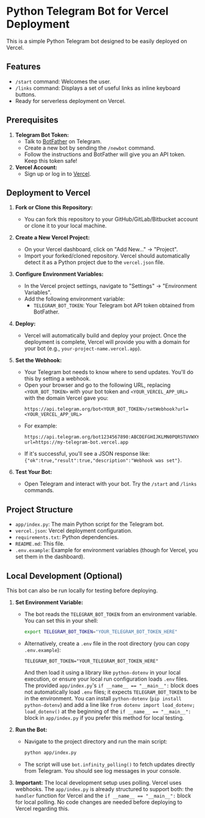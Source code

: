 # Python Telegram Bot for Vercel Deployment

This is a simple Python Telegram bot designed to be easily deployed on Vercel.

## Features

*   `/start` command: Welcomes the user.
*   `/links` command: Displays a set of useful links as inline keyboard buttons.
*   Ready for serverless deployment on Vercel.

## Prerequisites

1.  **Telegram Bot Token:**
    *   Talk to [BotFather](https://t.me/BotFather) on Telegram.
    *   Create a new bot by sending the `/newbot` command.
    *   Follow the instructions and BotFather will give you an API token. Keep this token safe!
2.  **Vercel Account:**
    *   Sign up or log in to [Vercel](https://vercel.com/).

## Deployment to Vercel

1.  **Fork or Clone this Repository:**
    *   You can fork this repository to your GitHub/GitLab/Bitbucket account or clone it to your local machine.

2.  **Create a New Vercel Project:**
    *   On your Vercel dashboard, click on "Add New..." -> "Project".
    *   Import your forked/cloned repository. Vercel should automatically detect it as a Python project due to the `vercel.json` file.

3.  **Configure Environment Variables:**
    *   In the Vercel project settings, navigate to "Settings" -> "Environment Variables".
    *   Add the following environment variable:
        *   `TELEGRAM_BOT_TOKEN`: Your Telegram bot API token obtained from BotFather.

4.  **Deploy:**
    *   Vercel will automatically build and deploy your project. Once the deployment is complete, Vercel will provide you with a domain for your bot (e.g., `your-project-name.vercel.app`).

5.  **Set the Webhook:**
    *   Your Telegram bot needs to know where to send updates. You'll do this by setting a webhook.
    *   Open your browser and go to the following URL, replacing `<YOUR_BOT_TOKEN>` with your bot token and `<YOUR_VERCEL_APP_URL>` with the domain Vercel gave you:
        ```
        https://api.telegram.org/bot<YOUR_BOT_TOKEN>/setWebhook?url=<YOUR_VERCEL_APP_URL>
        ```
    *   For example:
        ```
        https://api.telegram.org/bot1234567890:ABCDEFGHIJKLMN0PQRSTUVWXYZ/setWebhook?url=https://my-telegram-bot.vercel.app
        ```
    *   If it's successful, you'll see a JSON response like: `{"ok":true,"result":true,"description":"Webhook was set"}`.

6.  **Test Your Bot:**
    *   Open Telegram and interact with your bot. Try the `/start` and `/links` commands.

## Project Structure

*   `app/index.py`: The main Python script for the Telegram bot.
*   `vercel.json`: Vercel deployment configuration.
*   `requirements.txt`: Python dependencies.
*   `README.md`: This file.
*   `.env.example`: Example for environment variables (though for Vercel, you set them in the dashboard).

## Local Development (Optional)

This bot can also be run locally for testing before deploying.

1.  **Set Environment Variable:**
    *   The bot reads the `TELEGRAM_BOT_TOKEN` from an environment variable. You can set this in your shell:
        ```bash
        export TELEGRAM_BOT_TOKEN="YOUR_TELEGRAM_BOT_TOKEN_HERE"
        ```
    *   Alternatively, create a `.env` file in the root directory (you can copy `.env.example`):
        ```
        TELEGRAM_BOT_TOKEN="YOUR_TELEGRAM_BOT_TOKEN_HERE"
        ```
        And then load it using a library like `python-dotenv` in your local execution, or ensure your local run configuration loads `.env` files. The provided `app/index.py`'s `if __name__ == "__main__":` block does not automatically load `.env` files; it expects `TELEGRAM_BOT_TOKEN` to be in the environment. You can install `python-dotenv` (`pip install python-dotenv`) and add a line like `from dotenv import load_dotenv; load_dotenv()` at the beginning of the `if __name__ == "__main__":` block in `app/index.py` if you prefer this method for local testing.

2.  **Run the Bot:**
    *   Navigate to the project directory and run the main script:
        ```bash
        python app/index.py
        ```
    *   The script will use `bot.infinity_polling()` to fetch updates directly from Telegram. You should see log messages in your console.

3.  **Important:** The local development setup uses polling. Vercel uses webhooks. The `app/index.py` is already structured to support both: the `handler` function for Vercel and the `if __name__ == "__main__":` block for local polling. No code changes are needed before deploying to Vercel regarding this.
